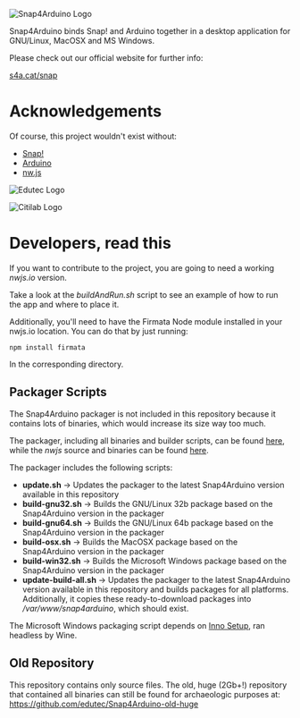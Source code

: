 ![Snap4Arduino Logo](http://s4a.cat/snap/img/logo-top.png)

Snap4Arduino binds Snap! and Arduino together in a desktop application for GNU/Linux, MacOSX and MS Windows.

Please check out our official website for further info:

[s4a.cat/snap](http://s4a.cat/snap)

Acknowledgements
================

Of course, this project wouldn't exist without:

* [Snap!](http://snap.berkeley.edu)
* [Arduino](http://arduino.org)
* [nw.js](http://nwjs.io)


![Edutec Logo](http://edutec.citilab.eu/img/logo.gif)

![Citilab Logo](http://s4a.cat/img/citilab.png)

Developers, read this
=====================
If you want to contribute to the project, you are going to need a working _nwjs.io_ version.

Take a look at the _buildAndRun.sh_ script to see an example of how to run the app and where to place it.

Additionally, you'll need to have the Firmata Node module installed in your nwjs.io location. You can do that by just running:

``npm install firmata``

In the corresponding directory.

## Packager Scripts

The Snap4Arduino packager is not included in this repository because it contains lots of binaries, which would increase its size way too much.

The packager, including all binaries and builder scripts, can be found [here](http://vps34736.ovh.net/snap4arduino/Snap4Arduino-builder.tar.gz), while the _nwjs_ source and binaries can be found [here](http://nwjs.io).

The packager includes the following scripts:

* **update.sh** → Updates the packager to the latest Snap4Arduino version available in this repository
* **build-gnu32.sh** → Builds the GNU/Linux 32b package based on the Snap4Arduino version in the packager
* **build-gnu64.sh** → Builds the GNU/Linux 64b package based on the Snap4Arduino version in the packager
* **build-osx.sh** → Builds the MacOSX package based on the Snap4Arduino version in the packager
* **build-win32.sh** → Builds the Microsoft Windows package based on the Snap4Arduino version in the packager
* **update-build-all.sh** → Updates the packager to the latest Snap4Arduino version available in this repository and builds packages for all platforms. Additionally, it copies these ready-to-download packages into _/var/www/snap4arduino_, which should exist.

The Microsoft Windows packaging script depends on [Inno Setup](http://www.jrsoftware.org/isinfo.php), ran headless by Wine.

## Old Repository

This repository contains only source files. The old, huge (2Gb+!) repository that contained all binaries can still be found for archaeologic purposes at: https://github.com/edutec/Snap4Arduino-old-huge
